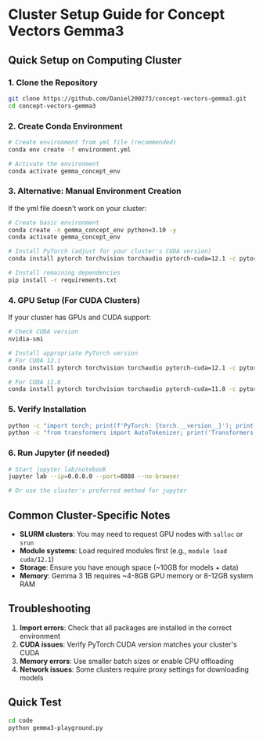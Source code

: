 # Cluster Setup Guide for Concept Vectors Gemma3

## Quick Setup on Computing Cluster

### 1. Clone the Repository

```bash
git clone https://github.com/Daniel200273/concept-vectors-gemma3.git
cd concept-vectors-gemma3
```

### 2. Create Conda Environment

```bash
# Create environment from yml file (recommended)
conda env create -f environment.yml

# Activate the environment
conda activate gemma_concept_env
```

### 3. Alternative: Manual Environment Creation

If the yml file doesn't work on your cluster:

```bash
# Create basic environment
conda create -n gemma_concept_env python=3.10 -y
conda activate gemma_concept_env

# Install PyTorch (adjust for your cluster's CUDA version)
conda install pytorch torchvision torchaudio pytorch-cuda=12.1 -c pytorch -c nvidia

# Install remaining dependencies
pip install -r requirements.txt
```

### 4. GPU Setup (For CUDA Clusters)

If your cluster has GPUs and CUDA support:

```bash
# Check CUDA version
nvidia-smi

# Install appropriate PyTorch version
# For CUDA 12.1
conda install pytorch torchvision torchaudio pytorch-cuda=12.1 -c pytorch -c nvidia

# For CUDA 11.8
conda install pytorch torchvision torchaudio pytorch-cuda=11.8 -c pytorch -c nvidia
```

### 5. Verify Installation

```bash
python -c "import torch; print(f'PyTorch: {torch.__version__}'); print(f'CUDA available: {torch.cuda.is_available()}')"
python -c "from transformers import AutoTokenizer; print('Transformers OK')"
```

### 6. Run Jupyter (if needed)

```bash
# Start jupyter lab/notebook
jupyter lab --ip=0.0.0.0 --port=8888 --no-browser

# Or use the cluster's preferred method for jupyter
```

## Common Cluster-Specific Notes

- **SLURM clusters**: You may need to request GPU nodes with `salloc` or `srun`
- **Module systems**: Load required modules first (e.g., `module load cuda/12.1`)
- **Storage**: Ensure you have enough space (~10GB for models + data)
- **Memory**: Gemma 3 1B requires ~4-8GB GPU memory or 8-12GB system RAM

## Troubleshooting

1. **Import errors**: Check that all packages are installed in the correct environment
2. **CUDA issues**: Verify PyTorch CUDA version matches your cluster's CUDA
3. **Memory errors**: Use smaller batch sizes or enable CPU offloading
4. **Network issues**: Some clusters require proxy settings for downloading models

## Quick Test

```bash
cd code
python gemma3-playground.py
```
